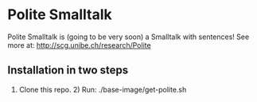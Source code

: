 Polite Smalltalk
================

Polite Smalltalk is (going to be very soon) a Smalltalk with sentences!
See more at: http://scg.unibe.ch/research/Polite

Installation in two steps
-------------------------
1) Clone this repo. 2) Run: ./base-image/get-polite.sh

